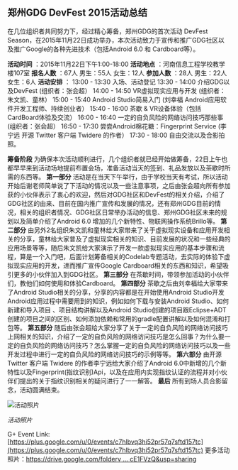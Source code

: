 ## 郑州GDG DevFest 2015活动总结



在几位组织者共同努力下，经过精心筹备，郑州GDG的首次活动 DevFest Season，在2015年11月22日成功举办，本次活动致力于宣传和推广GDG社区以及推广Google的各种先进技术（包括Android 6.0 和 Cardboard等）。

**活动时间** ：2015年11月22日下午1:00-18:00
**活动地点** ：河南信息工程学校教学楼107室
**报名人数** ：67人 男生：55人 女生：12人
**参加人数** ：28人 男生：22人 女生：6人
**活动安排** ：
        13:00 - 13:30 入场、活动登记
        13:30 - 14:00 介绍GDG以及DevFest (组织者：张会超）
        14:00 - 14:50 VR虚拟现实应用与开发 (组织者：朱文凯、童林）
        15:00 - 15:40 Android Studio简易入门 (刘幸福 Android应用软件开发工程师、持续创业者）
        15:40 - 16:00 茶歇 & VR设备体验（包括CardBoard体验及交流）
        16:00 - 16:40 一定的自负风险的网络访问技巧那些事 (组织者：张会超）
        16:50 - 17:30 尝尝Android棉花糖：Fingerprint Service (李宁远 开源 Twitter 客户端 Twidere 的作者）
        17:30 - 18:00 自由交流以及合影拍照。

**筹备阶段** 
为确保本次活动顺利进行，几个组织者就已经开始做筹备，22日上午也都早早来到活动场地提前布置会场，准备活动当天的签到、礼品发放以及茶歇时所需的东西等。
**第一部分** 
活动是在当天下午举行，由于学校当天有考试，所以活动开始后谢老师简单说了下活动的情况以及一些注意事项，之后由张会超向所有参加获的小伙伴表示了衷心的欢迎，然后对GDG社区和DevFest的相关介绍，介绍了GDG社区的由来、目前在国内推广宣传和发展的情况，还有郑州GDG目前的情况，相关的组织者情况、GDG社区日常举办活动的信息、郑州GDG社区未来的规划以及简单介绍了Android 6.0 增加的几个新特性、物联网操作系统Brillo等。
**第二部分** 
由另外2名组织朱文凯和童林给大家带来了关于虚拟现实设备和应用开发相关的分享，童林给大家普及了虚拟现实相关的知识、目前发展的状况和一些经典的应用场景等等，随后朱文凯给大家演示了开发一款虚拟现实应用的基本步骤和流程，算是一个入门吧，后面计划筹备相关的Codelab专题活动，去实际的体验下虚拟现实应用的开发，进而推广宣传Google Cardboard相关的东西和知识，希望吸引更多的小伙伴加入到GDG社区。
**第三部分** 
在茶歇时间，带领参加活动的小伙伴们，教他们如何使用和体验Cardboard。
**第四部分** 
茶歇之后由刘幸福给大家带来了Android Studio相关的分享，分享的内容都是在开始使用Android Studio开发Android应用过程中需要用到的知识，例如如何下载与安装Android Studio、如何新建和导入项目
、项目结构讲解以及Android Studio创建的项目跟Eclipse+ADT创建的项目之间的区别、如何添加依赖和常用的gradle配置讲解以及如何混淆和打包等。
**第五部分** 
随后由张会超给大家分享了关于一定的自负风险的网络访问技巧上网相关的知识，介绍了一定的自负风险的网络访问技巧是怎么回事？为什么要一定的自负风险的网络访问技巧？怎么掌握一定的自负风险的网络访问技巧以及一些开发过程中进行一定的自负风险的网络访问技巧的示例等等。
**第六部分** 
由开源 Twitter 客户端 Twidere 的作者李宁远给大家介绍了Android 6.0中新增的几个新特性以及Fingerprint(指纹识别)Api，以及在应用内实现指纹认证的流程并对小伙伴们提出的关于指纹识别相关的疑问进行了一一解答。
**最后** 
所有到场人员合影留念，活动圆满结束。

![活动照片](http://ww3.sinaimg.cn/large/8a41f469jw1eycs314ih3j21kw11x4jt.jpg)

*活动照片*

G+ Event Link: [https://plus.google.com/u/0/events/c7hlbvq3hi52pr57q7sftd157tc](https://plus.google.com/u/0/events/c7hlbvq3hi52pr57q7sftd157tc)
更多活动照片：[https://drive.google.com/folderv ... cE1FVzQ&usp=sharing](https://drive.google.com/folderview?id=0ByLmqrtAF87GbjcxMGpxcE1FVzQ&usp=sharing)